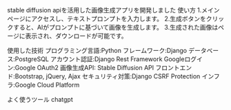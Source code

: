 stable diffusion apiを活用した画像生成アプリを開発しました
使い方
1.メインページにアクセスし、テキストプロンプトを入力します。
2.生成ボタンをクリックすると、AIがプロンプトに基づいて画像を生成します。
3.生成された画像はページに表示され、ダウンロードが可能です。

使用した技術
プログラミング言語:Python
フレームワーク:Django
データベース:PostgreSQL
アカウント認証:Django Rest Framework
Googleログイン:Google OAuth2
画像生成API: Stable Diffusion API
フロントエンド:Bootstrap, jQuery, Ajax
セキュリティ対策:Django CSRF Protection
インフラ:Google Cloud Platform

よく使うツール
chatgpt
